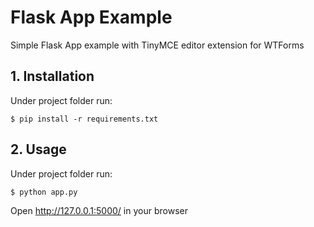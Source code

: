 # Flask App Example
Simple Flask App example with TinyMCE editor extension for WTForms

## 1. Installation
Under project folder run:

    $ pip install -r requirements.txt

## 2. Usage
Under project folder run:

    $ python app.py

Open http://127.0.0.1:5000/ in your browser
